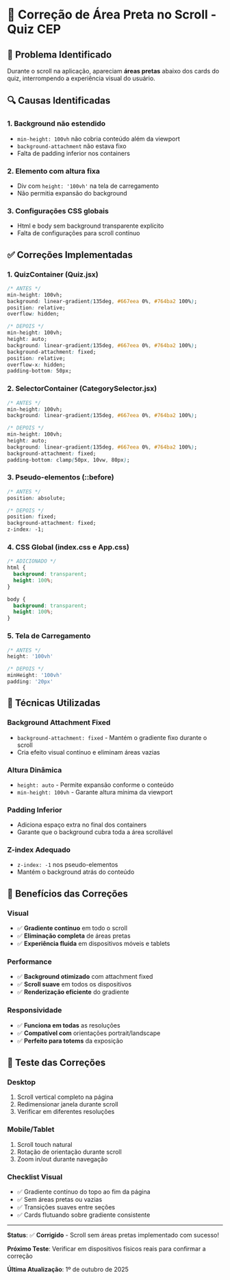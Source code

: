 # 🔧 Correção de Área Preta no Scroll - Quiz CEP

## 🎯 Problema Identificado
Durante o scroll na aplicação, apareciam **áreas pretas** abaixo dos cards do quiz, interrompendo a experiência visual do usuário.

## 🔍 Causas Identificadas

### 1. **Background não estendido**
- `min-height: 100vh` não cobria conteúdo além da viewport
- `background-attachment` não estava fixo
- Falta de padding inferior nos containers

### 2. **Elemento com altura fixa**
- Div com `height: '100vh'` na tela de carregamento
- Não permitia expansão do background

### 3. **Configurações CSS globais**
- Html e body sem background transparente explícito
- Falta de configurações para scroll contínuo

## ✅ Correções Implementadas

### 1. **QuizContainer (Quiz.jsx)**
```css
/* ANTES */
min-height: 100vh;
background: linear-gradient(135deg, #667eea 0%, #764ba2 100%);
position: relative;
overflow: hidden;

/* DEPOIS */
min-height: 100vh;
height: auto;
background: linear-gradient(135deg, #667eea 0%, #764ba2 100%);
background-attachment: fixed;
position: relative;
overflow-x: hidden;
padding-bottom: 50px;
```

### 2. **SelectorContainer (CategorySelector.jsx)**
```css
/* ANTES */
min-height: 100vh;
background: linear-gradient(135deg, #667eea 0%, #764ba2 100%);

/* DEPOIS */
min-height: 100vh;
height: auto;
background: linear-gradient(135deg, #667eea 0%, #764ba2 100%);
background-attachment: fixed;
padding-bottom: clamp(50px, 10vw, 80px);
```

### 3. **Pseudo-elementos (::before)**
```css
/* ANTES */
position: absolute;

/* DEPOIS */
position: fixed;
background-attachment: fixed;
z-index: -1;
```

### 4. **CSS Global (index.css e App.css)**
```css
/* ADICIONADO */
html {
  background: transparent;
  height: 100%;
}

body {
  background: transparent;
  height: 100%;
}
```

### 5. **Tela de Carregamento**
```jsx
/* ANTES */
height: '100vh'

/* DEPOIS */
minHeight: '100vh'
padding: '20px'
```

## 🎨 Técnicas Utilizadas

### **Background Attachment Fixed**
- `background-attachment: fixed` - Mantém o gradiente fixo durante o scroll
- Cria efeito visual contínuo e eliminam áreas vazias

### **Altura Dinâmica**
- `height: auto` - Permite expansão conforme o conteúdo
- `min-height: 100vh` - Garante altura mínima da viewport

### **Padding Inferior**
- Adiciona espaço extra no final dos containers
- Garante que o background cubra toda a área scrollável

### **Z-index Adequado**
- `z-index: -1` nos pseudo-elementos
- Mantém o background atrás do conteúdo

## 📱 Benefícios das Correções

### **Visual**
- ✅ **Gradiente contínuo** em todo o scroll
- ✅ **Eliminação completa** de áreas pretas
- ✅ **Experiência fluida** em dispositivos móveis e tablets

### **Performance**
- ✅ **Background otimizado** com attachment fixed
- ✅ **Scroll suave** em todos os dispositivos
- ✅ **Renderização eficiente** do gradiente

### **Responsividade**
- ✅ **Funciona em todas** as resoluções
- ✅ **Compatível com** orientações portrait/landscape
- ✅ **Perfeito para totems** da exposição

## 🧪 Teste das Correções

### **Desktop**
1. Scroll vertical completo na página
2. Redimensionar janela durante scroll
3. Verificar em diferentes resoluções

### **Mobile/Tablet**
1. Scroll touch natural
2. Rotação de orientação durante scroll
3. Zoom in/out durante navegação

### **Checklist Visual**
- ✅ Gradiente contínuo do topo ao fim da página
- ✅ Sem áreas pretas ou vazias
- ✅ Transições suaves entre seções
- ✅ Cards flutuando sobre gradiente consistente

---

**Status**: ✅ **Corrigido** - Scroll sem áreas pretas implementado com sucesso!

**Próximo Teste**: Verificar em dispositivos físicos reais para confirmar a correção

**Última Atualização**: 1º de outubro de 2025